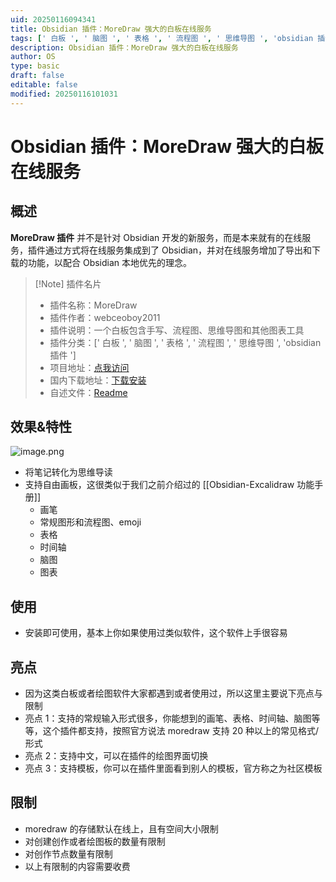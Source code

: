 ```yaml
---
uid: 20250116094341
title: Obsidian 插件：MoreDraw 强大的白板在线服务
tags: [' 白板 ', ' 脑图 ', ' 表格 ', ' 流程图 ', ' 思维导图 ', 'obsidian 插件 ']
description: Obsidian 插件：MoreDraw 强大的白板在线服务
author: OS
type: basic
draft: false
editable: false
modified: 20250116101031
---
```


# Obsidian 插件：MoreDraw 强大的白板在线服务

## 概述

**MoreDraw 插件** 并不是针对 Obsidian 开发的新服务，而是本来就有的在线服务，插件通过方式将在线服务集成到了 Obsidian，并对在线服务增加了导出和下载的功能，以配合 Obsidian 本地优先的理念。

> [!Note] 插件名片
> - 插件名称：MoreDraw
> - 插件作者：webceoboy2011
> - 插件说明：一个白板包含手写、流程图、思维导图和其他图表工具
> - 插件分类：[' 白板 ', ' 脑图 ', ' 表格 ', ' 流程图 ', ' 思维导图 ', 'obsidian 插件 ']
> - 项目地址：[点我访问](https://github.com/webceoboy/moredraw-obsidian)
> - 国内下载地址：[下载安装](https://pkmer.cn/products/plugin/pluginMarket/?moredraw-obsidian)
> - 自述文件：[Readme](https://github.com/webceoboy/moredraw-obsidian)

## 效果&特性

![image.png](https://cdn.pkmer.cn/images/20250116094618.png!pkmer)

- 将笔记转化为思维导读
- 支持自由画板，这很类似于我们之前介绍过的 [[Obsidian-Excalidraw 功能手册]]
	- 画笔
	- 常规图形和流程图、emoji
	- 表格
	- 时间轴
	- 脑图
	- 图表

## 使用

- 安装即可使用，基本上你如果使用过类似软件，这个软件上手很容易

## 亮点

- 因为这类白板或者绘图软件大家都遇到或者使用过，所以这里主要说下亮点与限制
- 亮点 1：支持的常规输入形式很多，你能想到的画笔、表格、时间轴、脑图等等，这个插件都支持，按照官方说法 moredraw 支持 20 种以上的常见格式/形式
- 亮点 2：支持中文，可以在插件的绘图界面切换
- 亮点 3：支持模板，你可以在插件里面看到别人的模板，官方称之为社区模板

## 限制

- moredraw 的存储默认在线上，且有空间大小限制
- 对创建创作或者绘图板的数量有限制
- 对创作节点数量有限制
- 以上有限制的内容需要收费


